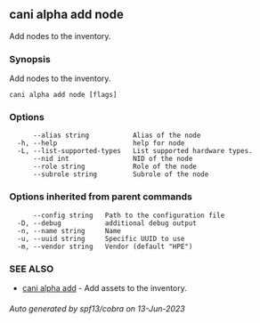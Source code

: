 ## cani alpha add node

Add nodes to the inventory.

### Synopsis

Add nodes to the inventory.

```
cani alpha add node [flags]
```

### Options

```
      --alias string           Alias of the node
  -h, --help                   help for node
  -L, --list-supported-types   List supported hardware types.
      --nid int                NID of the node
      --role string            Role of the node
      --subrole string         Subrole of the node
```

### Options inherited from parent commands

```
      --config string   Path to the configuration file
  -D, --debug           additional debug output
  -n, --name string     Name
  -u, --uuid string     Specific UUID to use
  -m, --vendor string   Vendor (default "HPE")
```

### SEE ALSO

* [cani alpha add](cani_alpha_add.md)	 - Add assets to the inventory.

###### Auto generated by spf13/cobra on 13-Jun-2023
